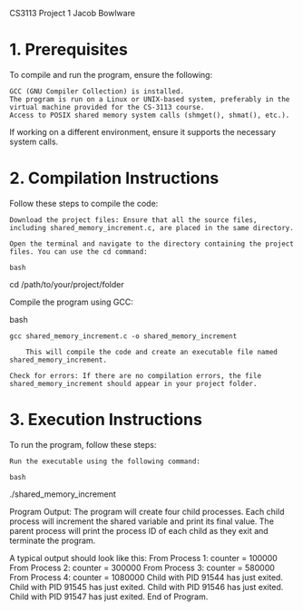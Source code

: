 CS3113
Project 1
Jacob Bowlware
# 1. Prerequisites

To compile and run the program, ensure the following:

    GCC (GNU Compiler Collection) is installed.
    The program is run on a Linux or UNIX-based system, preferably in the virtual machine provided for the CS-3113 course.
    Access to POSIX shared memory system calls (shmget(), shmat(), etc.).

If working on a different environment, ensure it supports the necessary system calls.

# 2. Compilation Instructions

Follow these steps to compile the code:

    Download the project files: Ensure that all the source files, including shared_memory_increment.c, are placed in the same directory.

    Open the terminal and navigate to the directory containing the project files. You can use the cd command:

    bash

cd /path/to/your/project/folder

Compile the program using GCC:

bash

    gcc shared_memory_increment.c -o shared_memory_increment

        This will compile the code and create an executable file named shared_memory_increment.

    Check for errors: If there are no compilation errors, the file shared_memory_increment should appear in your project folder.

# 3. Execution Instructions

To run the program, follow these steps:

    Run the executable using the following command:

    bash

./shared_memory_increment

Program Output: The program will create four child processes. Each child process will increment the shared variable and print its final value. The parent process will print the process ID of each child as they exit and terminate the program.

A typical output should look like this:
    From Process 1: counter = 100000
    From Process 2: counter = 300000
    From Process 3: counter = 580000
    From Process 4: counter = 1080000
    Child with PID 91544 has just exited.
    Child with PID 91545 has just exited.
    Child with PID 91546 has just exited.
    Child with PID 91547 has just exited.
    End of Program.

